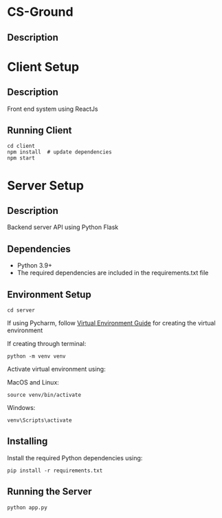 # CS-Ground

## Description


# Client Setup

## Description

Front end system using ReactJs

## Running Client
```commandline
cd client
npm install  # update dependencies
npm start
```

# Server Setup

## Description

Backend server API using Python Flask

## Dependencies

* Python 3.9+
* The required dependencies are included in the requirements.txt file

## Environment Setup
```commandline
cd server
```

If using Pycharm, follow 
[Virtual Environment Guide](https://www.jetbrains.com/help/pycharm/creating-virtual-environment.html)
for creating the virtual environment


If creating through terminal:

```commandline
python -m venv venv
```

Activate virtual environment using:

MacOS and Linux:

```commandline
source venv/bin/activate 
```

Windows:

```commandline
venv\Scripts\activate
```

## Installing

Install the required Python dependencies using:

```commandline
pip install -r requirements.txt
```

## Running the Server

```commandline
python app.py
```

